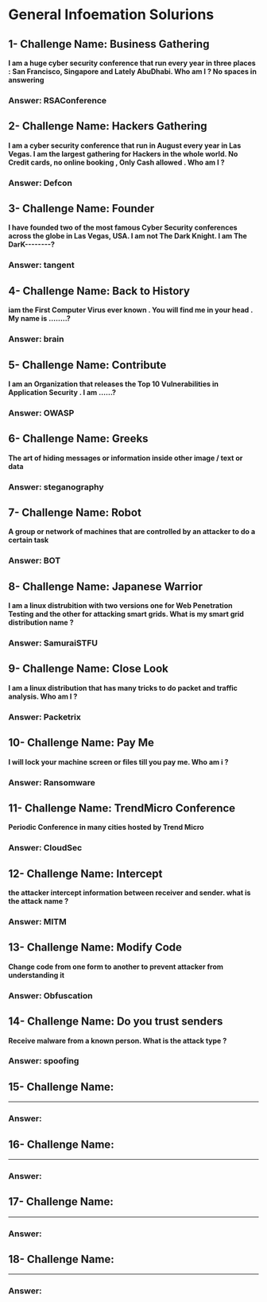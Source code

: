 # General Infoemation Solurions 
 ## 1- Challenge Name: Business Gathering
**I am a huge cyber security conference that run every year in three places : San Francisco, Singapore and Lately AbuDhabi. Who am I ? No spaces in answering**
### Answer: RSAConference

## 2- Challenge Name: Hackers Gathering
**I am a cyber security conference that run in August every year in Las Vegas. I am the largest gathering for Hackers in the whole world. No Credit cards, no online booking , Only Cash allowed . Who am I ?**
### Answer: Defcon

## 3- Challenge Name: Founder
**I have founded two of the most famous Cyber Security conferences across the globe in Las Vegas, USA. I am not The Dark Knight. I am The DarK--------?**
### Answer: tangent

## 4- Challenge Name: Back to History
**iam the First Computer Virus ever known . You will find me in your head . My name is ……..?**
### Answer: brain

## 5- Challenge Name: Contribute
**I am an Organization that releases the Top 10 Vulnerabilities in Application Security . I am ……?**
### Answer: OWASP

## 6- Challenge Name: Greeks
**The art of hiding messages or information inside other image / text or data**
### Answer: steganography

## 7- Challenge Name: Robot
**A group or network of machines that are controlled by an attacker to do a certain task**
### Answer: BOT

## 8- Challenge Name: Japanese Warrior
**I am a linux distrubition with two versions one for Web Penetration Testing and the other for attacking smart grids. What is my smart grid distribution name ?**
### Answer: SamuraiSTFU

## 9- Challenge Name: Close Look
**I am a linux distribution that has many tricks to do packet and traffic analysis. Who am I ?**
### Answer: Packetrix

## 10- Challenge Name: Pay Me
**I will lock your machine screen or files till you pay me. Who am i ?**
### Answer: Ransomware

## 11- Challenge Name: TrendMicro Conference
**Periodic Conference in many cities hosted by Trend Micro**
### Answer: CloudSec 

## 12- Challenge Name: Intercept
**the attacker intercept information between receiver and sender. what is the attack name ?**
### Answer: MITM

## 13- Challenge Name: Modify Code 
**Change code from one form to another to prevent attacker from understanding it**
### Answer: Obfuscation

## 14- Challenge Name: Do you trust senders
**Receive malware from a known person. What is the attack type ?**
### Answer: spoofing

## 15- Challenge Name: 
****
### Answer:

## 16- Challenge Name: 
****
### Answer:

## 17- Challenge Name: 
****
### Answer:

## 18- Challenge Name: 
****
### Answer:

